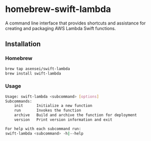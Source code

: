 # homebrew-swift-lambda
A command line interface that provides shortcuts and assistance for creating and packaging AWS Lambda Swift functions.

## Installation

### Homebrew

```bash
brew tap asensei/swift-lambda
brew install swift-lambda
```

### Usage
```bash
Usage: swift-lambda <subcommand> [options]
Subcommands:
    init      Initialize a new function
    run       Invokes the function
    archive   Build and archive the function for deployment
    version   Print version information and exit

For help with each subcommand run:
swift-lambda <subcommand> -h|--help
```
